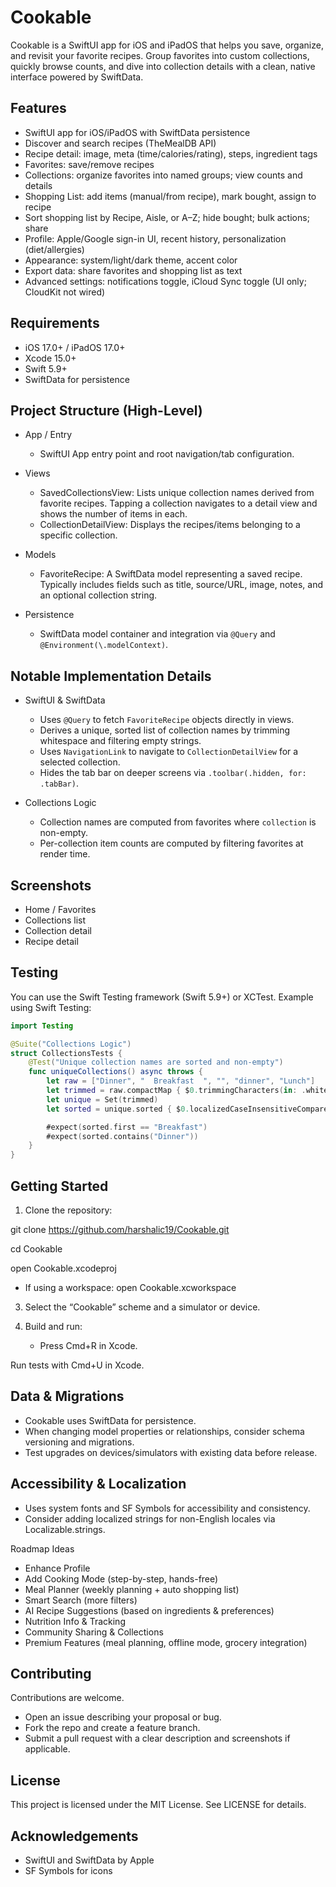 # Cookable

Cookable is a SwiftUI app for iOS and iPadOS that helps you save, organize, and revisit your favorite recipes. Group favorites into custom collections, quickly browse counts, and dive into collection details with a clean, native interface powered by SwiftData.

## Features

- SwiftUI app for iOS/iPadOS with SwiftData persistence
- Discover and search recipes (TheMealDB API)
- Recipe detail: image, meta (time/calories/rating), steps, ingredient tags
- Favorites: save/remove recipes
- Collections: organize favorites into named groups; view counts and details
- Shopping List: add items (manual/from recipe), mark bought, assign to recipe
- Sort shopping list by Recipe, Aisle, or A–Z; hide bought; bulk actions; share
- Profile: Apple/Google sign-in UI, recent history, personalization (diet/allergies)
- Appearance: system/light/dark theme, accent color
- Export data: share favorites and shopping list as text
- Advanced settings: notifications toggle, iCloud Sync toggle (UI only; CloudKit not wired)

## Requirements

- iOS 17.0+ / iPadOS 17.0+
- Xcode 15.0+
- Swift 5.9+
- SwiftData for persistence

## Project Structure (High-Level)

- App / Entry
  - SwiftUI App entry point and root navigation/tab configuration.

- Views
  - SavedCollectionsView: Lists unique collection names derived from favorite recipes. Tapping a collection navigates to a detail view and shows the number of items in each.
  - CollectionDetailView: Displays the recipes/items belonging to a specific collection.

- Models
  - FavoriteRecipe: A SwiftData model representing a saved recipe. Typically includes fields such as title, source/URL, image, notes, and an optional collection string.

- Persistence
  - SwiftData model container and integration via `@Query` and `@Environment(\.modelContext)`.

## Notable Implementation Details

- SwiftUI & SwiftData
  - Uses `@Query` to fetch `FavoriteRecipe` objects directly in views.
  - Derives a unique, sorted list of collection names by trimming whitespace and filtering empty strings.
  - Uses `NavigationLink` to navigate to `CollectionDetailView` for a selected collection.
  - Hides the tab bar on deeper screens via `.toolbar(.hidden, for: .tabBar)`.

- Collections Logic
  - Collection names are computed from favorites where `collection` is non-empty.
  - Per-collection item counts are computed by filtering favorites at render time.

## Screenshots

- Home / Favorites
- Collections list
- Collection detail
- Recipe detail

## Testing

You can use the Swift Testing framework (Swift 5.9+) or XCTest. Example using Swift Testing:

```swift
import Testing

@Suite("Collections Logic")
struct CollectionsTests {
    @Test("Unique collection names are sorted and non-empty")
    func uniqueCollections() async throws {
        let raw = ["Dinner", "  Breakfast  ", "", "dinner", "Lunch"]
        let trimmed = raw.compactMap { $0.trimmingCharacters(in: .whitespacesAndNewlines) }.filter { !$0.isEmpty }
        let unique = Set(trimmed)
        let sorted = unique.sorted { $0.localizedCaseInsensitiveCompare($1) == .orderedAscending }

        #expect(sorted.first == "Breakfast")
        #expect(sorted.contains("Dinner"))
    }
}
```

## Getting Started

1. Clone the repository:

git clone https://github.com/harshalic19/Cookable.git

cd Cookable

open Cookable.xcodeproj

- If using a workspace:
open Cookable.xcworkspace

3. Select the “Cookable” scheme and a simulator or device.

4. Build and run:
   - Press Cmd+R in Xcode.

Run tests with Cmd+U in Xcode.

## Data & Migrations

- Cookable uses SwiftData for persistence.
- When changing model properties or relationships, consider schema versioning and migrations.
- Test upgrades on devices/simulators with existing data before release.

## Accessibility & Localization

- Uses system fonts and SF Symbols for accessibility and consistency.
- Consider adding localized strings for non-English locales via Localizable.strings.

Roadmap Ideas

- Enhance Profile
- Add Cooking Mode (step-by-step, hands-free)
- Meal Planner (weekly planning + auto shopping list)
- Smart Search (more filters)
- AI Recipe Suggestions (based on ingredients & preferences)
- Nutrition Info & Tracking
- Community Sharing & Collections
- Premium Features (meal planning, offline mode, grocery integration)

## Contributing

Contributions are welcome.
- Open an issue describing your proposal or bug.
- Fork the repo and create a feature branch.
- Submit a pull request with a clear description and screenshots if applicable.

## License

This project is licensed under the MIT License. See LICENSE for details.

## Acknowledgements

- SwiftUI and SwiftData by Apple
- SF Symbols for icons
